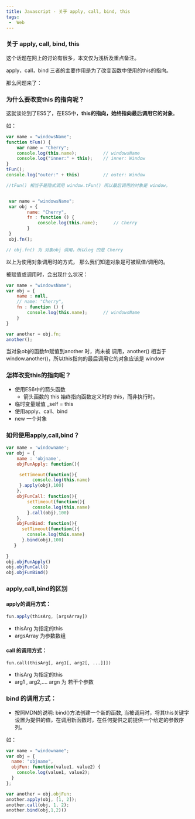 ```yaml
---
title: Javascript - 关于 apply, call, bind, this
tags: 
 -  Web
---
```


<!-- ![cover](https://images.unsplash.com/photo-1555999017-0d0f80510719?ixlib=rb-1.2.1&ixid=eyJhcHBfaWQiOjEyMDd9&auto=format&fit=crop&w=1950&q=80) -->

<!-- more -->
### 关于 apply, call, bind, this

这个话题在网上的讨论有很多，本文仅为浅析及重点备注。

apply，call，bind 三者的主要作用是为了改变函数中使用的this的指向。

那么问题来了：



### 为什么要改变this 的指向呢？

这就谈论到了ES5了，在ES5中，**this的指向，始终指向最后调用它的对象**。 

如：

```javascript
var name = "windowsName";
function tFun() {
    var name = "Cherry";
    console.log(this.name);          // windowsName
    console.log("inner:" + this);    // inner: Window
}
tFun();
console.log("outer:" + this)         // outer: Window

//tFun() 相当于是隐式调用 window.tFun() 所以最后调用的对象是 window。


 var name = "windowsName";
 var obj = {
        name: "Cherry",
        fn : function () {
            console.log(this.name);      // Cherry
        }
 }
 obj.fn();

// obj.fn() 为 对象obj 调用，所以log 的是 Cherry
```



以上为使用对象调用时的方式， 那么我们知道对象是可被赋值/调用的。

被赋值或调用时，会出现什么状况：

```javascript
var name = "windowsName";
var obj = {
    name : null,
    // name: "Cherry",
    fn : function () {
        console.log(this.name);      // windowsName
    }
}

var another = obj.fn;
another();
```

当对象obj的函数fn赋值到another 时，尚未被 调用，another() 相当于 window.another()，所以this指向的最后调用它的对象应该是 window



### 怎样改变this的指向呢？



- 使用ES6中的箭头函数
  - 箭头函数的 this 始终指向函数定义时的 this，而非执行时。
- 临时变量赋值 _self = this
- 使用apply、call、bind
- new 一个对象



### 如何使用apply,call,bind？



```javascript
var name = 'windowname';
var obj = {
    name : 'objname',
    objFunApply: function(){

     setTimeout(function(){
          console.log(this.name)
     }.apply(obj),100)
    },
    objFunCall: function(){
        setTimeout(function(){
          console.log(this.name)
        }.call(obj),100)
    },
    objFunBind: function(){
      setTimeout(function(){
        console.log(this.name)
      }.bind(obj),100)
   }
      
}
obj.objFunApply()
obj.objFunCall()
obj.objFunBind()
```





### apply,call,bind的区别



#### apply的调用方式：

```javascript
fun.apply(thisArg, [argsArray])
```

- thisArg 为指定的this
- argsArray 为参数数组



#### call 的调用方式：

```
fun.call(thisArg[, arg1[, arg2[, ...]]])
```

- thisArg 为指定的this
- arg1 , arg2,…. argn 为 若干个参数



### bind 的调用方式：

- 按照MDN的说明: bind()方法创建一个新的函数, 当被调用时，将其this关键字设置为提供的值，在调用新函数时，在任何提供之前提供一个给定的参数序列。



如：

```javascript
var name = "windowname";
var obj = {
  name: "objname",
  objFun: function(value1, value2) {
    console.log(value1, value2);
  }
};

var another = obj.objFun;
another.apply(obj, [1, 2]);
another.call(obj, 1, 2);
another.bind(obj,1,2)()
```






<!-- 
### 参考：



- [this、apply、call、bind](https://juejin.im/post/59bfe84351882531b730bac2#heading-4)

- [JavaScript 中至关重要的 Apply, Call 和 Bind](https://hijiangtao.github.io/2017/05/07/Full-Usage-of-Apply-Call-and-Bind-in-JavaScript/)

- [深入浅出妙用 Javascript 中 apply、call、bind]([http://web.jobbole.com/83642/](http://web.jobbole.com/83642/)) -->

  